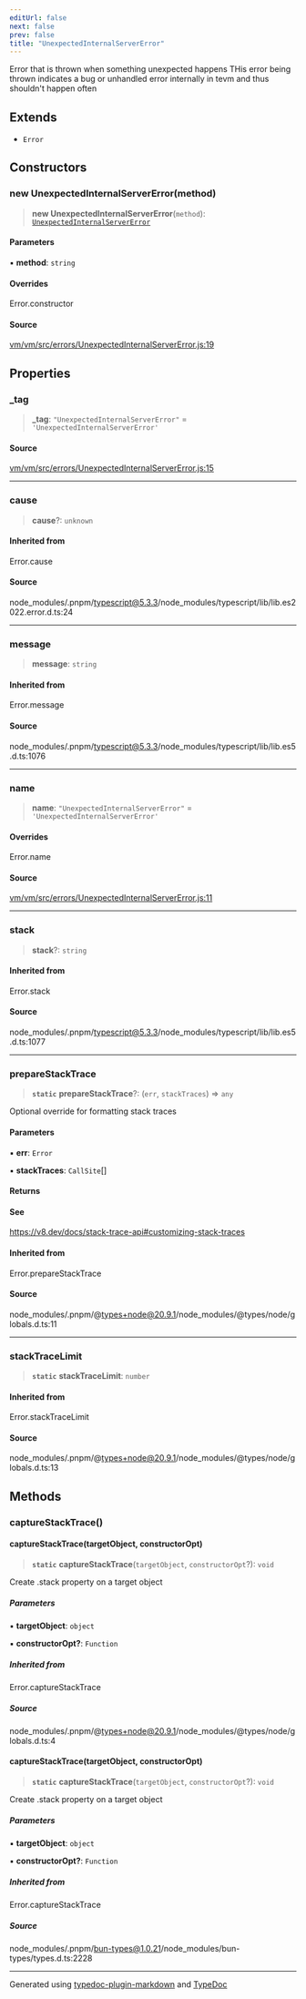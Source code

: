 ```yaml
---
editUrl: false
next: false
prev: false
title: "UnexpectedInternalServerError"
---
```


Error that is thrown when something unexpected happens
THis error being thrown indicates a bug or unhandled error
internally in tevm and thus shouldn't happen often

## Extends

- `Error`

## Constructors

### new UnexpectedInternalServerError(method)

> **new UnexpectedInternalServerError**(`method`): [`UnexpectedInternalServerError`](/generated/tevm/vm/classes/unexpectedinternalservererror/)

#### Parameters

▪ **method**: `string`

#### Overrides

Error.constructor

#### Source

[vm/vm/src/errors/UnexpectedInternalServerError.js:19](https://github.com/evmts/tevm-monorepo/blob/main/vm/vm/src/errors/UnexpectedInternalServerError.js#L19)

## Properties

### \_tag

> **\_tag**: `"UnexpectedInternalServerError"` = `'UnexpectedInternalServerError'`

#### Source

[vm/vm/src/errors/UnexpectedInternalServerError.js:15](https://github.com/evmts/tevm-monorepo/blob/main/vm/vm/src/errors/UnexpectedInternalServerError.js#L15)

***

### cause

> **cause**?: `unknown`

#### Inherited from

Error.cause

#### Source

node\_modules/.pnpm/typescript@5.3.3/node\_modules/typescript/lib/lib.es2022.error.d.ts:24

***

### message

> **message**: `string`

#### Inherited from

Error.message

#### Source

node\_modules/.pnpm/typescript@5.3.3/node\_modules/typescript/lib/lib.es5.d.ts:1076

***

### name

> **name**: `"UnexpectedInternalServerError"` = `'UnexpectedInternalServerError'`

#### Overrides

Error.name

#### Source

[vm/vm/src/errors/UnexpectedInternalServerError.js:11](https://github.com/evmts/tevm-monorepo/blob/main/vm/vm/src/errors/UnexpectedInternalServerError.js#L11)

***

### stack

> **stack**?: `string`

#### Inherited from

Error.stack

#### Source

node\_modules/.pnpm/typescript@5.3.3/node\_modules/typescript/lib/lib.es5.d.ts:1077

***

### prepareStackTrace

> **`static`** **prepareStackTrace**?: (`err`, `stackTraces`) => `any`

Optional override for formatting stack traces

#### Parameters

▪ **err**: `Error`

▪ **stackTraces**: `CallSite`[]

#### Returns

#### See

https://v8.dev/docs/stack-trace-api#customizing-stack-traces

#### Inherited from

Error.prepareStackTrace

#### Source

node\_modules/.pnpm/@types+node@20.9.1/node\_modules/@types/node/globals.d.ts:11

***

### stackTraceLimit

> **`static`** **stackTraceLimit**: `number`

#### Inherited from

Error.stackTraceLimit

#### Source

node\_modules/.pnpm/@types+node@20.9.1/node\_modules/@types/node/globals.d.ts:13

## Methods

### captureStackTrace()

#### captureStackTrace(targetObject, constructorOpt)

> **`static`** **captureStackTrace**(`targetObject`, `constructorOpt`?): `void`

Create .stack property on a target object

##### Parameters

▪ **targetObject**: `object`

▪ **constructorOpt?**: `Function`

##### Inherited from

Error.captureStackTrace

##### Source

node\_modules/.pnpm/@types+node@20.9.1/node\_modules/@types/node/globals.d.ts:4

#### captureStackTrace(targetObject, constructorOpt)

> **`static`** **captureStackTrace**(`targetObject`, `constructorOpt`?): `void`

Create .stack property on a target object

##### Parameters

▪ **targetObject**: `object`

▪ **constructorOpt?**: `Function`

##### Inherited from

Error.captureStackTrace

##### Source

node\_modules/.pnpm/bun-types@1.0.21/node\_modules/bun-types/types.d.ts:2228

***
Generated using [typedoc-plugin-markdown](https://www.npmjs.com/package/typedoc-plugin-markdown) and [TypeDoc](https://typedoc.org/)
